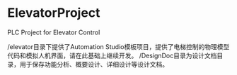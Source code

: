 # ElevatorProject
PLC Project for Elevator Control  

/elevator目录下提供了Automation Studio模板项目，提供了电梯控制的物理模型代码和模拟人机界面，请在此基础上继续开发。
/DesignDoc目录为设计文档目录，用于保存功能分析、概要设计、详细设计等设计文档。
